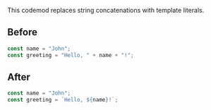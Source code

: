 This codemod replaces string concatenations with template literals.

## Before

```jsx
const name = "John";
const greeting = "Hello, " + name + "!";
```

## After

```jsx
const name = "John";
const greeting = `Hello, ${name}!`;
```
